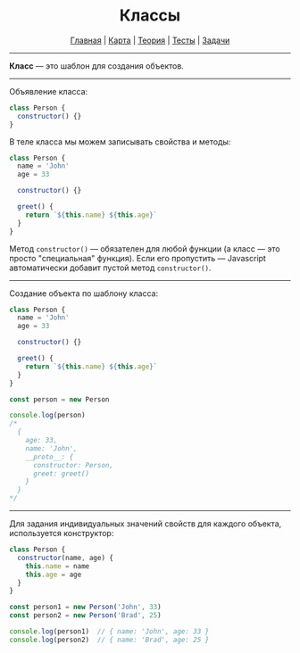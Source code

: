 <div align="center">

# Классы

[Главная](https://github.com/dollaween/junior-roadmap/)
|
[Карта](/roadmap/README.md)
|
[Теория](/theory/README.md)
|
[Тесты](/tests/README.md)
|
[Задачи](/tasks/README.md)

</div>

---

**Класс** — это шаблон для создания объектов.

---

Объявление класса:
```js
class Person {
  constructor() {}
}
```

В теле класса мы можем записывать свойства и методы:
```js
class Person {
  name = 'John'
  age = 33

  constructor() {}

  greet() {
    return `${this.name} ${this.age}`
  }
}
```

Метод `constructor()` — обязателен для любой функции (а класс — это просто "специальная" функция). Если его пропустить — Javascript автоматически добавит пустой метод `constructor()`.

---

Создание объекта по шаблону класса:
```js
class Person {
  name = 'John'
  age = 33

  constructor() {}

  greet() {
    return `${this.name} ${this.age}`
  }
}

const person = new Person

console.log(person)
/*
  {
    age: 33,
    name: 'John',
    __proto__: {
      constructor: Person,
      greet: greet()
    }
  }
*/
```

---

Для задания индивидуальных значений свойств для каждого объекта, используется конструктор:

```js
class Person {
  constructor(name, age) {
    this.name = name
    this.age = age
  }
}

const person1 = new Person('John', 33)
const person2 = new Person('Brad', 25)

console.log(person1)  // { name: 'John', age: 33 }
console.log(person2)  // { name: 'Brad', age: 25 }
```












